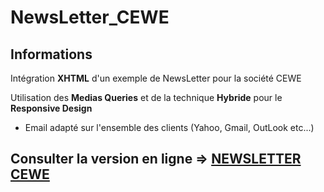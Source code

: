 # NewsLetter_CEWE

## Informations

Intégration **XHTML** d'un exemple de NewsLetter pour la société CEWE

Utilisation des **Medias Queries** et de la technique **Hybride** pour le **Responsive Design**
- Email adapté sur l'ensemble des clients (Yahoo, Gmail, OutLook etc...)

## Consulter la version en ligne => [NEWSLETTER CEWE](https://eniams-d.github.io/NewsLetter_CEWE/)
